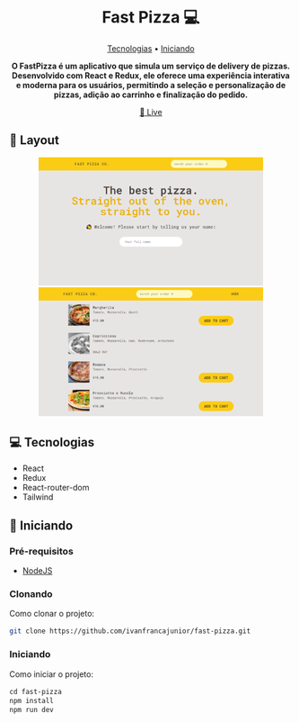 <h1 align="center" style="font-weight: bold;">Fast Pizza 💻</h1>

<p align="center">
 <a href="#tech">Tecnologias</a> •
 <a href="#started">Iniciando</a> 

</p>

<p align="center">
    <b>O FastPizza é um aplicativo que simula um serviço de delivery de pizzas. Desenvolvido com React e Redux, ele oferece uma experiência interativa e moderna para os usuários, permitindo a seleção e personalização de pizzas, adição ao carrinho e finalização do pedido.</b>
</p>

<p align="center">
     <a href="https://jota-fast-pizza.netlify.app/">📱 Live</a>
</p>

<h2 id="layout">🎨 Layout</h2>

<p align="center">
    <img src="public/jota-fast-pizza.netlify.app_.png" alt="Imagem de Exemplo" width="400px">
    <img src="public/jota-fast-pizza.netlify.app.png" alt="Imagem de Exemplo" width="400px">
</p>

<h2 id="tech">💻 Tecnologias</h2>

- React
- Redux
- React-router-dom
- Tailwind

<h2 id="started">🚀 Iniciando</h2>

<h3>Pré-requisitos</h3>

- [NodeJS](https://github.com/)

<h3>Clonando</h3>

Como clonar o projeto:

```bash
git clone https://github.com/ivanfrancajunior/fast-pizza.git
```

<h3>Iniciando</h3>

Como iniciar o projeto:

```shell
cd fast-pizza
npm install
npm run dev
```